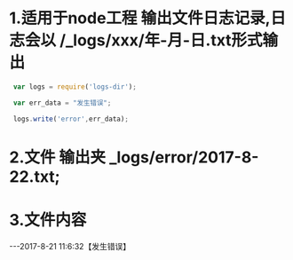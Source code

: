 ﻿1.适用于node工程 输出文件日志记录,日志会以 /_logs/xxx/年-月-日.txt形式输出  
==== 
```js
 var logs = require('logs-dir');

 var err_data = "发生错误";

 logs.write('error',err_data);  

```
2.文件 输出夹 _logs/error/2017-8-22.txt; 
====  
3.文件内容
==== 
 ---2017-8-21 11:6:32【发生错误】
